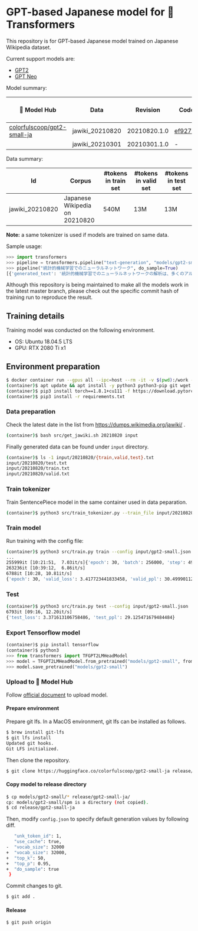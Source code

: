 # GPT-based Japanese model for 🤗 Transformers

This repository is for GPT-based Japanese model trained on Japanese Wikipedia dataset.

Current support models are:

* [GPT2](https://huggingface.co/transformers/model_doc/gpt2.html)
* [GPT Neo](https://huggingface.co/transformers/model_doc/gpt_neo.html)

Model summary:

| 🤗 Model Hub | Data | Revision | Code | Total params | Test set PPL | vocab_size | n_ctx | n_layer | n_head | n_embd | Epochs | Training time |
| --- | --- | --- | --- | --- | --- | --- | --- | --- | --- | --- | --- | --- |
| [colorfulscoop/gpt2-small-ja](https://hf.co/colorfulscoop/gpt2-small-ja) | jawiki_20210820 | 20210820.1.0 | [ef927e1](https://github.com/colorfulscoop/gpt-ja/tree/ef927e1717dfb34c810c9227bbcfcf438f01be9d) | 110M | 29.13 | 32,000 | 1,024 | 12 | 12 | 768 | 30 | 15 days |
| | jawiki_20210301 | 20210301.1.0 | - | 110M | - | 32,000 | 1,024 | 12 | 12 | 768 | 30 | - |

Data summary:

| Id | Corpus | #tokens in train set | #tokens in valid set | #tokens in test set |
| --- | --- | --- | --- | --- |
| jawiki_20210820 | Japanese Wikipedia on 20210820 | 540M | 13M | 13M |

**Note:** a same tokenizer is used if models are trained on same data.

Sample usage:

```py
>>> import transformers
>>> pipeline = transformers.pipeline("text-generation", "models/gpt2-small", revision="20210820.1.0")
>>> pipeline("統計的機械学習でのニューラルネットワーク", do_sample=True)
[{'generated_text': '統計的機械学習でのニューラルネットワークの解析は、多くのアルゴリズムの完全な実装をもたらした。これらの'}]
```


Although this repository is being maintained to make all the models work in the latest master branch,
please check out the specific commit hash of training run to reproduce the result.

## Training details

Training model was conducted on the following environment.

* OS: Ubuntu 18.04.5 LTS
* GPU:  RTX 2080 Ti x1

## Environment preparation

```sh
$ docker container run --gpus all --ipc=host --rm -it -v $(pwd):/work -w /work nvidia/cuda:11.1-devel-ubuntu20.04 bash
(container)$ apt update && apt install -y python3 python3-pip git wget
(container)$ pip3 install torch==1.8.1+cu111 -f https://download.pytorch.org/whl/torch_stable.html
(container)$ pip3 install -r requirements.txt
```

### Data preparation

Check the latest date in the list from https://dumps.wikimedia.org/jawiki/ .

```sh
(container)$ bash src/get_jawiki.sh 20210820 input
```

Finally generated data can be found under `input` directory.

```sh
(container)$ ls -1 input/20210820/{train,valid,test}.txt
input/20210820/test.txt
input/20210820/train.txt
input/20210820/valid.txt
```

### Train tokenizer

Train SentencePiece model in the same container used in data peparation.

```sh
(container)$ python3 src/train_tokenizer.py --train_file input/20210820/train.txt --model_dir models/gpt2-small
```

### Train model

Run training with the config file:

```sh
(container)$ python3 src/train.py train --config input/gpt2-small.json
...
255999it [10:21:51,  7.03it/s]{'epoch': 30, 'batch': 256000, 'step': 493108, 'train_loss': 0.190585415356369, 'lr': 0.0001}
263236it [10:39:12,  6.86it/s]
6788it [10:28, 10.81it/s]
{'epoch': 30, 'valid_loss': 3.417723441833458, 'valid_ppl': 30.49990112587307, 'save_model': True}
```

### Test

```sh
(container)$ python3 src/train.py test --config input/gpt2-small.json
6793it [09:16, 12.20it/s]
{'test_loss': 3.371613106758486, 'test_ppl': 29.125471679484484}
```


### Export Tensorflow model

```py
(container)$ pip install tensorflow
(container)$ python3
>>> from transformers import TFGPT2LMHeadModel
>>> model = TFGPT2LMHeadModel.from_pretrained("models/gpt2-small", from_pt=True)
>>> model.save_pretrained("models/gpt2-small")
```

### Upload to 🤗 Model Hub

Follow [official document](https://huggingface.co/transformers/model_sharing.html) to upload model.

#### Prepare environment

Prepare git lfs. In a MacOS environment, git lfs can be installed as follows.

```sh
$ brew install git-lfs
$ git lfs install
Updated git hooks.
Git LFS initialized.
```

Then clone the repository.

```sh
$ git clone https://huggingface.co/colorfulscoop/gpt2-small-ja release/gpt2-small-ja
```

#### Copy model to release directory

```sh
$ cp models/gpt2-small/* release/gpt2-small-ja/
cp: models/gpt2-small/spm is a directory (not copied).
$ cd release/gpt2-small-ja
```

Then, modify `config.json` to specify default generation values by following diff.

```sh
   "unk_token_id": 1,
   "use_cache": true,
-  "vocab_size": 32000
+  "vocab_size": 32000,
+  "top_k": 50,
+  "top_p": 0.95,
+  "do_sample": true
 }
```

Commit changes to git.

```sh
$ git add .
```

#### Release

```sh
$ git push origin
```
